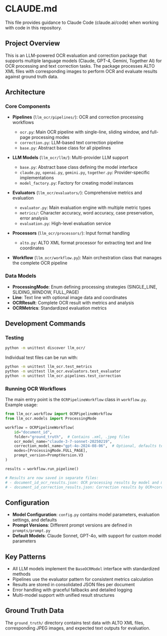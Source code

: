 # CLAUDE.md

This file provides guidance to Claude Code (claude.ai/code) when working with code in this repository.

## Project Overview

This is an LLM-powered OCR evaluation and correction package that supports multiple language models (Claude, GPT-4, Gemini, Together AI) for OCR processing and text correction tasks. The package processes ALTO XML files with corresponding images to perform OCR and evaluate results against ground truth data.

## Architecture

### Core Components

- **Pipelines** (`llm_ocr/pipelines/`): OCR and correction processing workflows
  - `ocr.py`: Main OCR pipeline with single-line, sliding window, and full-page processing modes
  - `correction.py`: LLM-based text correction pipeline
  - `base.py`: Abstract base class for all pipelines

- **LLM Models** (`llm_ocr/llm/`): Multi-provider LLM support
  - `base.py`: Abstract base class defining the model interface
  - `claude.py`, `openai.py`, `gemini.py`, `together.py`: Provider-specific implementations
  - `model_factory.py`: Factory for creating model instances

- **Evaluators** (`llm_ocr/evaluators/`): Comprehensive metrics and evaluation
  - `evaluator.py`: Main evaluation engine with multiple metric types
  - `metrics/`: Character accuracy, word accuracy, case preservation, error analysis
  - `evaluation.py`: High-level evaluation service

- **Processors** (`llm_ocr/processors/`): Input format handling
  - `alto.py`: ALTO XML format processor for extracting text and line coordinates

- **Workflow** (`llm_ocr/workflow.py`): Main orchestration class that manages the complete OCR pipeline

### Data Models

- **ProcessingMode**: Enum defining processing strategies (SINGLE_LINE, SLIDING_WINDOW, FULL_PAGE)
- **Line**: Text line with optional image data and coordinates
- **OCRResult**: Complete OCR result with metrics and analysis
- **OCRMetrics**: Standardized evaluation metrics

## Development Commands

### Testing

```bash
python -m unittest discover llm_ocr/
```

Individual test files can be run with:
```bash
python -m unittest llm_ocr.test_metrics
python -m unittest llm_ocr.evaluators.test_evaluator
python -m unittest llm_ocr.pipelines.test_correction
```

### Running OCR Workflows

The main entry point is the `OCRPipelineWorkflow` class in `workflow.py`. Example usage:

```python
from llm_ocr.workflow import OCRPipelineWorkflow
from llm_ocr.models import ProcessingMode

workflow = OCRPipelineWorkflow(
    id="document_id",
    folder="ground_truth",  # Contains .xml, .jpeg files
    ocr_model_name="claude-3-7-sonnet-20250219",
    correction_model_name="gpt-4o-2024-08-06",  # Optional, defaults to ocr_model_name
    modes=[ProcessingMode.FULL_PAGE],
    prompt_version=PromptVersion.V3
)

results = workflow.run_pipeline()

# Results are now saved in separate files:
# - document_id_ocr_results.json: OCR processing results by model and mode
# - document_id_correction_results.json: Correction results by OCR+correction model combinations
```

## Configuration

- **Model Configuration**: `config.py` contains model parameters, evaluation settings, and defaults
- **Prompt Versions**: Different prompt versions are defined in `prompts/prompt.py`
- **Default Models**: Claude Sonnet, GPT-4o, with support for custom model parameters

## Key Patterns

- All LLM models implement the `BaseOCRModel` interface with standardized methods
- Pipelines use the evaluator pattern for consistent metrics calculation
- Results are stored in consolidated JSON files per document
- Error handling with graceful fallbacks and detailed logging
- Multi-model support with unified result structures

## Ground Truth Data

The `ground_truth/` directory contains test data with ALTO XML files, corresponding JPEG images, and expected text outputs for evaluation.
